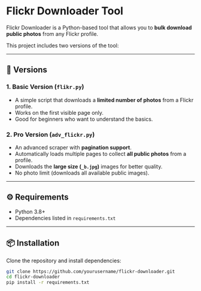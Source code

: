 # Flickr Downloader Tool

Flickr Downloader is a Python-based tool that allows you to **bulk download public photos** from any Flickr profile.  

This project includes two versions of the tool:

---

## 🚀 Versions

### 1. Basic Version (`flikr.py`)
- A simple script that downloads a **limited number of photos** from a Flickr profile.
- Works on the first visible page only.
- Good for beginners who want to understand the basics.

### 2. Pro Version (`adv_flickr.py`)
- An advanced scraper with **pagination support**.
- Automatically loads multiple pages to collect **all public photos** from a profile.
- Downloads the **large size (`_b.jpg`)** images for better quality.
- No photo limit (downloads all available public images).

---

## ⚙️ Requirements
- Python 3.8+
- Dependencies listed in `requirements.txt`

---

## 📦 Installation
Clone the repository and install dependencies:
```bash
git clone https://github.com/yourusername/flickr-downloader.git
cd flickr-downloader
pip install -r requirements.txt

